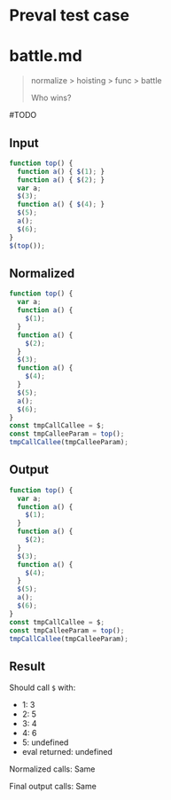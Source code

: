 # Preval test case

# battle.md

> normalize > hoisting > func > battle
>
> Who wins?

#TODO

## Input

`````js filename=intro
function top() {
  function a() { $(1); }
  function a() { $(2); }
  var a;
  $(3);
  function a() { $(4); }
  $(5);
  a();
  $(6);
}
$(top());

`````

## Normalized

`````js filename=intro
function top() {
  var a;
  function a() {
    $(1);
  }
  function a() {
    $(2);
  }
  $(3);
  function a() {
    $(4);
  }
  $(5);
  a();
  $(6);
}
const tmpCallCallee = $;
const tmpCalleeParam = top();
tmpCallCallee(tmpCalleeParam);
`````

## Output

`````js filename=intro
function top() {
  var a;
  function a() {
    $(1);
  }
  function a() {
    $(2);
  }
  $(3);
  function a() {
    $(4);
  }
  $(5);
  a();
  $(6);
}
const tmpCallCallee = $;
const tmpCalleeParam = top();
tmpCallCallee(tmpCalleeParam);
`````

## Result

Should call `$` with:
 - 1: 3
 - 2: 5
 - 3: 4
 - 4: 6
 - 5: undefined
 - eval returned: undefined

Normalized calls: Same

Final output calls: Same

